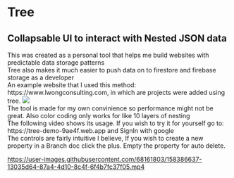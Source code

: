 <h1>Tree</h1>
<h2>Collapsable UI to interact with Nested JSON data</h2> 
<div>This was created as a personal tool that helps me build websites with predictable data storage patterns</div>
<div>Tree also makes it much easier to push data on to firestore and firebase storage as a developer </div>
<div>An example website that I used this method: https://www.lwongconsulting.com, in which are projects were added using tree.
<img src = "https://user-images.githubusercontent.com/68161803/158393795-50a2c4ad-fea4-48f1-8941-74f51468d460.png" />
<div> The tool is made for my own convinience so performance might not be great. Also color coding only works for like 10 layers of nesting</div>
<div> The following video shows its usage. If you wish to try it for yourself go to: https://tree-demo-9ae4f.web.app and SignIn with google</div>
<div> The controls are fairly intuitive I believe, If you wish to create a new property in a Branch doc click the plus. Empty the property for auto delete. </div>



  

https://user-images.githubusercontent.com/68161803/158386637-13035d64-87a4-4d10-8c4f-6f4b7fc37f05.mp4


  
 
  




